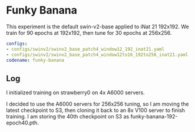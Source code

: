 # Funky Banana

This experiment is the default swin-v2-base applied to iNat 21 192x192.
We train for 90 epochs at 192x192, then tune for 30 epochs at 256x256.

```yaml
configs: 
- configs/swinv2/swinv2_base_patch4_window12_192_inat21.yaml
- configs/swinv2/swinv2_base_patch4_window12to16_192to256_inat21.yaml
codename: funky-banana
```

## Log

I initialized training on strawberry0 on 4x A6000 servers.

I decided to use the A6000 servers for 256x256 tuning, so I am moving the latest checkpoint to S3, then cloning it back to an 8x V100 server to finish training.
I am storing the 40th checkpoint on S3 as funky-banana-192-epoch40.pth.

